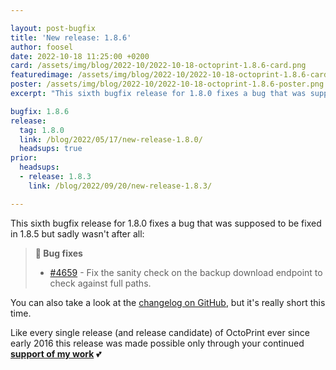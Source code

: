 ```yaml
---

layout: post-bugfix
title: 'New release: 1.8.6'
author: foosel
date: 2022-10-18 11:25:00 +0200
card: /assets/img/blog/2022-10/2022-10-18-octoprint-1.8.6-card.png
featuredimage: /assets/img/blog/2022-10/2022-10-18-octoprint-1.8.6-card.png
poster: /assets/img/blog/2022-10/2022-10-18-octoprint-1.8.6-poster.png
excerpt: "This sixth bugfix release for 1.8.0 fixes a bug that was supposed to be fixed in 1.8.5."

bugfix: 1.8.6
release:
  tag: 1.8.0
  link: /blog/2022/05/17/new-release-1.8.0/
  headsups: true
prior:
  headsups:
  - release: 1.8.3
    link: /blog/2022/09/20/new-release-1.8.3/

---
```


This sixth bugfix release for 1.8.0 fixes a bug that was supposed to be fixed in 1.8.5 but sadly wasn't after all:

> **🐛 Bug fixes**
> 
> - [#4659](https://github.com/OctoPrint/OctoPrint/issues/4659) - Fix the sanity check on the backup download endpoint to check against full paths.

You can also take a look at the [changelog on GitHub](https://github.com/OctoPrint/OctoPrint/releases/tag/1.8.6), but it's really short this time.

Like every single release (and release candidate) of OctoPrint ever since early 2016 this release was made possible only
through your continued **[support of my work](/support-octoprint/)** 💕

